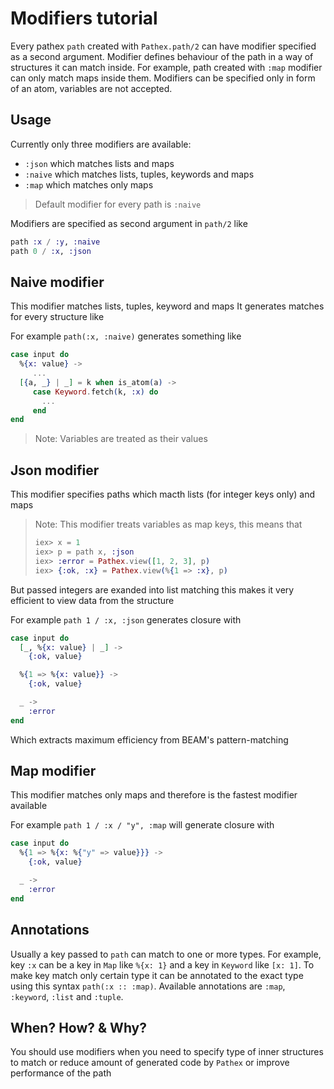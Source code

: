 # Modifiers tutorial

Every pathex `path` created with `Pathex.path/2` can have modifier specified as a second argument.
Modifier defines behaviour of the path in a way of structures it can match inside.
For example, path created with `:map` modifier can only match maps inside them.
Modifiers can be specified only in form of an atom, variables are not accepted.

## Usage

Currently only three modifiers are available:

* `:json` which matches lists and maps
* `:naive` which matches lists, tuples, keywords and maps
* `:map` which matches only maps

> Default modifier for every path is `:naive`

Modifiers are specified as second argument in `path/2` like

```elixir
path :x / :y, :naive
path 0 / :x, :json
```

## Naive modifier

This modifier matches lists, tuples, keyword and maps
It generates matches for every structure like

For example `path(:x, :naive)` generates something like

```elixir
case input do
  %{x: value} ->
     ...
  [{a, _} | _] = k when is_atom(a) ->
     case Keyword.fetch(k, :x) do
       ...
     end
end
```

> Note:
> Variables are treated as their values

## Json modifier

This modifier specifies paths which macth lists (for integer keys only) and maps

> Note:
> This modifier treats variables as map keys, this means that
>
> ```elixir
> iex> x = 1
> iex> p = path x, :json
> iex> :error = Pathex.view([1, 2, 3], p)
> iex> {:ok, :x} = Pathex.view(%{1 => :x}, p)
> ```

But passed integers are exanded into list matching
this makes it very efficient to view data from the structure

For example `path 1 / :x, :json` generates closure with

```elixir
case input do
  [_, %{x: value} | _] ->
    {:ok, value}

  %{1 => %{x: value}} ->
    {:ok, value}

  _ ->
    :error
end
```

Which extracts maximum efficiency from BEAM's pattern-matching

## Map modifier

This modifier matches only maps and therefore is the fastest modifier available

For example `path 1 / :x / "y", :map` will generate closure with

```elixir
case input do
  %{1 => %{x: %{"y" => value}}} ->
    {:ok, value}

  _ ->
    :error
end
```

## Annotations

Usually a key passed to `path` can match to one or more types. For example, key `:x` can be a key in `Map` like `%{x: 1}` and a key in `Keyword` like `[x: 1]`. To make key match only certain type it can be annotated to the exact type using this syntax `path(:x :: :map)`. Available annotations are `:map`, `:keyword`, `:list` and `:tuple`.

## When? How? & Why?

You should use modifiers when you need to specify type of inner structures to match
or reduce amount of generated code by `Pathex` or improve performance of the path
